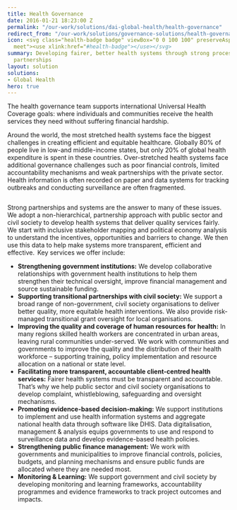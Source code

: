 ```yaml
---
title: Health Governance
date: 2016-01-21 18:23:00 Z
permalink: "/our-work/solutions/dai-global-health/health-governance"
redirect_from: "/our-work/solutions/governance-solutions/health-governance"
icon: <svg class="health-badge badge" viewBox="0 0 100 100" preserveAspectRatio="xMinYMax
  meet"><use xlink:href="#health-badge"></use></svg>
summary: Developing fairer, better health systems through strong processes and meaningful
  partnerships
layout: solution
solutions:
- Global Health
hero: true
---
```


The health governance team supports international Universal Health Coverage goals: where individuals and communities receive the health services they need without suffering financial hardship.   

Around the world, the most stretched health systems face the biggest challenges in creating efficient and equitable healthcare. Globally 80% of people live in low-and middle-income states, but only 20% of global health expenditure is spent in these countries. Over-stretched health systems face additional governance challenges such as poor financial controls, limited accountability mechanisms and weak partnerships with the private sector. Health information is often recorded on paper and data systems for tracking outbreaks and conducting surveillance are often fragmented.  

<img src="/uploads/health-governance-feature.jpg" alt="">

Strong partnerships and systems are the answer to many of these issues. We adopt a non-hierarchical, partnership approach with public sector and civil society to develop health systems that deliver quality services fairly. We start with inclusive stakeholder mapping and political economy analysis to understand the incentives, opportunities and barriers to change. We then use this data to help make systems more transparent, efficient and effective.  Key services we offer include: 

* **Strengthening government institutions:** We develop collaborative relationships with government health institutions to help them strengthen their technical oversight, improve financial management and source sustainable funding. 
* **Supporting transitional partnerships with civil society:** We support a broad range of non-government, civil society organisations to deliver better quality, more equitable health interventions. We also provide risk-managed transitional grant oversight for local organisations.  
* **Improving the quality and coverage of human resources for health:** In many regions skilled health workers are concentrated in urban areas, leaving rural communities under-served. We work with communities and governments to improve the quality and the distribution of their health workforce – supporting training, policy implementation and resource allocation on a national or state level. 
* **Facilitating more transparent, accountable client-centred health services:** Fairer health systems must be transparent and accountable. That’s why we help public sector and civil society organisations to develop complaint, whistleblowing, safeguarding and oversight mechanisms. 
* **Promoting evidence-based decision-making:** We support institutions to implement and use health information systems and aggregate national health data through software like DHIS. Data digitalisation, management & analysis equips governments to use and respond to surveillance data and develop evidence-based health policies. 
* **Strengthening public finance management:** We work with governments and municipalities to improve financial controls, policies, budgets, and planning mechanisms and ensure public funds are allocated where they are needed most. 
* **Monitoring & Learning:** We support government and civil society by developing monitoring and learning frameworks, accountability programmes and evidence frameworks to track project outcomes and impacts. 
